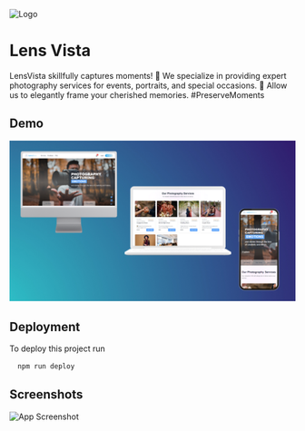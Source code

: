 
![Logo](https://i.ibb.co/tpx8wRt/Screenshot-2023-11-28-010559-modified-removebg-preview.png)


# Lens Vista

LensVista skillfully captures moments! 📸 We specialize in providing expert photography services for events, portraits, and special occasions. 🌟 Allow us to elegantly frame your cherished memories. #PreserveMoments


## Demo

![Project Screenshot](./github/images/LensVista.png)


## Deployment

To deploy this project run

```bash
  npm run deploy
```


## Screenshots

![App Screenshot](./github/images/screencapture-lens-vista-vercel-app-2024-01-16-22_47_41.png)

